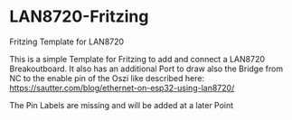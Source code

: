 # LAN8720-Fritzing
Fritzing Template for LAN8720

This is a simple Template for Fritzing to add and connect a LAN8720 Breakoutboard.
It also has an additional Port to draw also the Bridge from NC to the enable pin of the Oszi like described here:
https://sautter.com/blog/ethernet-on-esp32-using-lan8720/

The Pin Labels are missing and will be added at a later Point